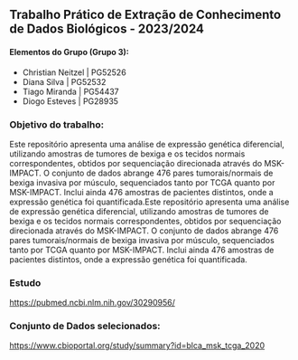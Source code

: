 ## Trabalho Prático de Extração de Conhecimento de Dados Biológicos - 2023/2024

#### Elementos do Grupo (Grupo 3):
- Christian Neitzel | PG52526
- Diana Silva | PG52532
- Tiago Miranda | PG54437
- Diogo Esteves | PG28935

### Objetivo do trabalho:
Este repositório apresenta uma análise de expressão genética diferencial, utilizando amostras de tumores de bexiga e os tecidos normais correspondentes, obtidos por sequenciação direcionada através do MSK-IMPACT. O conjunto de dados abrange 476 pares tumorais/normais de bexiga invasiva por músculo, sequenciados tanto por TCGA quanto por MSK-IMPACT. Inclui ainda 476 amostras de pacientes distintos, onde a expressão genética foi quantificada.Este repositório apresenta uma análise de expressão genética diferencial, utilizando amostras de tumores de bexiga e os tecidos normais correspondentes, obtidos por sequenciação direcionada através do MSK-IMPACT. O conjunto de dados abrange 476 pares tumorais/normais de bexiga invasiva por músculo, sequenciados tanto por TCGA quanto por MSK-IMPACT. Inclui ainda 476 amostras de pacientes distintos, onde a expressão genética foi quantificada.

### Estudo
https://pubmed.ncbi.nlm.nih.gov/30290956/

### Conjunto de Dados selecionados:
https://www.cbioportal.org/study/summary?id=blca_msk_tcga_2020

